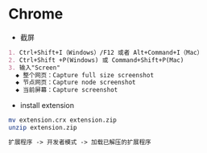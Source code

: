 # Chrome

* 截屏
```md
1. Ctrl+Shift+I（Windows）/F12 或者 Alt+Command+I（Mac）
2. Ctrl+Shift +P(Windows) 或 Command+Shift+P(Mac)
3. 输入"Screen"
  ◆ 整个网页：Capture full size screenshot
  ◆ 节点网页：Capture node screenshot
  ◆ 当前屏幕：Capture screenshot
```

* install extension
```sh
mv extension.crx extension.zip
unzip extension.zip
```
```md
扩展程序 -> 开发者模式 -> 加载已解压的扩展程序
```